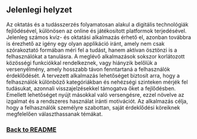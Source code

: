 ## Jelenlegi helyzet
Az oktatás és a tudásszerzés folyamatosan alakul a digitális technológiák fejlődésével, különösen az online és játékosított platformok terjedésével. Jelenleg számos kvíz- és oktatási alkalmazás érhető el, azonban továbbra is érezhető az igény egy olyan applikáció iránt, amely nem csak szórakoztató formában méri fel a tudást, hanem aktívan ösztönzi is a felhasználókat a tanulásra. A meglévő alkalmazások sokszor korlátozott közösségi funkciókkal rendelkeznek, vagy hiányzik belőlük a versenyélmény, amely hosszabb távon fenntartaná a felhasználók érdeklődését.
A tervezett alkalmazás lehetőséget biztosít arra, hogy a felhasználók különböző kategóriákban és nehézségi szinteken mérjék fel tudásukat, azonnali visszajelzésekkel támogatva őket a fejlődésben. Emellett lehetőséget nyújt másokkal való versengésre, ezzel növelve az izgalmat és a rendszeres használat iránti motivációt. Az alkalmazás célja, hogy a felhasználók személyre szabottan, saját érdeklődési köreiknek megfelelően választhassanak témákat.
### [Back to README](/README.md)